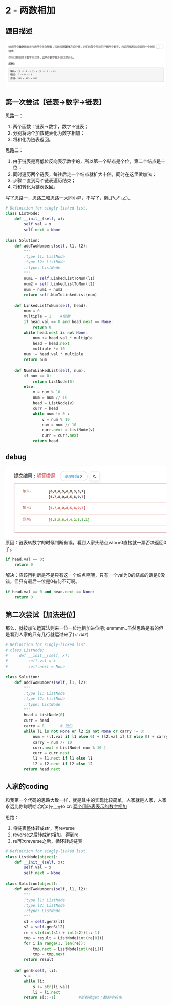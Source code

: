 # 2 - 两数相加

## 题目描述
![problem](images/2.png)

<!-- more -->


## 第一次尝试【链表->数字->链表】
思路一：
1. 两个函数：链表->数字，数字->链表；
2. 分别将两个加数链表化为数字相加；
3. 将和化为链表返回。

思路二：
1. 由于链表是高低位反向表示数字的，所以第一个结点是个位，第二个结点是十位...
2. 同时遍历两个链表，每往后走一个结点就扩大十倍，同时在这里做加法；
3. 步骤二直到两个链表遍历结束；
4. 将和转化为链表返回。

写了思路一，思路二和思路一大同小异，不写了，懒_(°ω°｣∠)_

```python
# Definition for singly-linked list.
class ListNode:
    def __init__(self, x):
        self.val = x
        self.next = None

class Solution:
    def addTwoNumbers(self, l1, l2):
        """
        :type l1: ListNode
        :type l2: ListNode
        :rtype: ListNode
        """
        num1 = self.LinkedListToNum(l1)
        num2 = self.LinkedListToNum(l2)
        num = num1 + num2
        return self.NumToLinkedList(num)

    def LinkedListToNum(self, head):
    	num = 0
    	multiple = 1	#倍数
    	if head.val == 0 and head.next == None:
    		return 0
    	while head.next is not None:
    		num += head.val * multiple
    		head = head.next
    		multiple *= 10
    	num += head.val * multiple
    	return num
    		
    def NumToLinkedList(self, num):
    	if num == 0:
    		return ListNode(0)
    	else:
    		v = num % 10
    		num = num // 10
    		head = ListNode(v)
    		curr = head
    		while num != 0 :
	    		v = num % 10
	    		num = num // 10
	    		curr.next = ListNode(v)
	    		curr = curr.next
	    	return head
```


## debug
![problem](images/wrong.png)
原因：链表转数字的时候判断有误，看到人家头结点val==0直接就一票否决返回0了。
```python
if head.val == 0:
    return 0
```
解决：应该再判断是不是只有这一个结点啊喂，只有一个val为0的结点的话是0没错，但只有最后一位是0有何不可啊。
```python
if head.val == 0 and head.next == None:
    return 0
```

## 第二次尝试【加法进位】

那么，就按加法运算法则来一位一位地相加进位吧;
emmmm..虽然思路是有的但是看到人家的只有几行就运过来了(〃ﾉωﾉ)

```python
# Definition for singly-linked list.
# class ListNode:
#     def __init__(self, x):
#         self.val = x
#         self.next = None

class Solution:
    def addTwoNumbers(self, l1, l2):
        """
        :type l1: ListNode
        :type l2: ListNode
        :rtype: ListNode
        """
        head = ListNode(0)
        curr = head
        carry = 0		# 进位
        while l1 is not None or l2 is not None or carry != 0:
        	num = (l1.val if l1 else 0) + (l2.val if l2 else 0) + carry
        	carry = num // 10
        	curr.next = ListNode( num % 10 )
        	curr = curr.next
        	l1 = l1.next if l1 else l1
        	l2 = l2.next if l2 else l2
        return head.next
```

## 人家的coding
和我第一个代码的思路大致一样，就是其中的实现比较简单，人家就是人家，人家永远比你聪明哈哈哈o(╥﹏╥)o
cr: [两个用链表表示的数字相加](https://segmentfault.com/a/1190000010009315)

思路：
1. 将链表整体转成str，再reverse
2. reverse之后转成int相加，得到re
3. re再次reverse之后，循环转成链表

```python
# Definition for singly-linked list.
class ListNode(object):
    def __init__(self, x):
        self.val = x
        self.next = None

class Solution(object):
    def addTwoNumbers(self, l1, l2):
        """
        :type l1: ListNode
        :type l2: ListNode
        :rtype: ListNode
        """
        s1 = self.genS(l1)
        s2 = self.genS(l2)
        re = str(int(s1) + int(s2))[::-1]
        tmp = result = ListNode(int(re[0]))
        for i in range(1, len(re)):
            tmp.next = ListNode(int(re[i]))
            tmp = tmp.next
        return result

    def genS(self, li):
        s = ''
        while li:
            s += str(li.val)
            li = li.next
        return s[::-1] 			#新技能get：翻转字符串
```